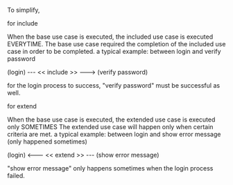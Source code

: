 To simplify,

for include

When the base use case is executed, the included use case is executed EVERYTIME.
The base use case required the completion of the included use case in order to be completed.
a typical example: between login and verify password

(login) --- << include >> ---> (verify password)

for the login process to success, "verify password" must be successful as well.

for extend

When the base use case is executed, the extended use case is executed only SOMETIMES
The extended use case will happen only when certain criteria are met.
a typical example: between login and show error message (only happened sometimes)

(login) <--- << extend >> --- (show error message)

"show error message" only happens sometimes when the login process failed.
